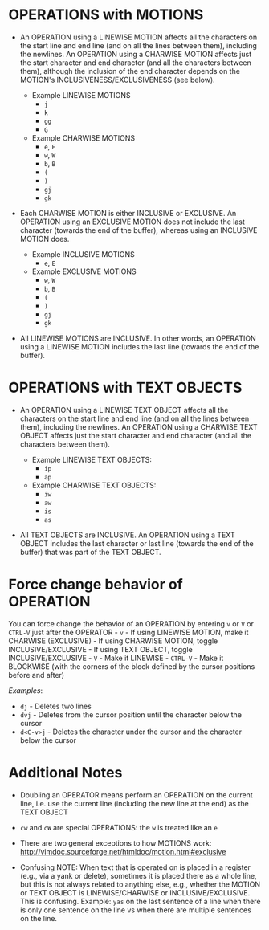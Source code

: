 # OPERATIONS with MOTIONS
- An OPERATION using a LINEWISE MOTION affects all the characters on the start line and end line (and on all the lines between them), including the newlines. An OPERATION using a CHARWISE MOTION affects just the start character and end character (and all the characters between them), although the inclusion of the end character depends on the MOTION's INCLUSIVENESS/EXCLUSIVENESS (see below).
	- Example LINEWISE MOTIONS
		- `j`
		- `k`
		- `gg`
		- `G`
	- Example CHARWISE MOTIONS
		- `e`, `E`
		- `w`, `W`
		- `b`, `B`
		- `(`
		- `)`
        - `gj`
        - `gk`

- Each CHARWISE MOTION is either INCLUSIVE or EXCLUSIVE. An OPERATION using an EXCLUSIVE MOTION does not include the last character (towards the end of the buffer), whereas using an INCLUSIVE MOTION does.
	- Example INCLUSIVE MOTIONS
		- `e`, `E`
	- Example EXCLUSIVE MOTIONS
		- `w`, `W`
		- `b`, `B`
        - `(`
        - `)`
        - `gj`
        - `gk`

- All LINEWISE MOTIONS are INCLUSIVE. In other words, an OPERATION using a LINEWISE MOTION includes the last line (towards the end of the buffer).

# OPERATIONS with TEXT OBJECTS
- An OPERATION using a LINEWISE TEXT OBJECT affects all the characters on the start line and end line (and on all the lines between them), including the newlines. An OPERATION using a CHARWISE TEXT OBJECT affects just the start character and end character (and all the characters between them).
	- Example LINEWISE TEXT OBJECTS:
		- `ip`
		- `ap`
	- Example CHARWISE TEXT OBJECTS:
		- `iw`
		- `aw`
		- `is`
		- `as`

- All TEXT OBJECTS are INCLUSIVE. An OPERATION using a TEXT OBJECT includes the last character or last line (towards the end of the buffer) that was part of the TEXT OBJECT.

# Force change behavior of OPERATION
You can force change the behavior of an OPERATION by entering `v` or `V` or `CTRL-V` just after the OPERATOR
    - `v`
        - If using LINEWISE MOTION, make it CHARWISE (EXCLUSIVE)
        - If using CHARWISE MOTION, toggle INCLUSIVE/EXCLUSIVE
        - If using TEXT OBJECT, toggle INCLUSIVE/EXCLUSIVE
    - `V`
        - Make it LINEWISE
    - `CTRL-V`
        - Make it BLOCKWISE (with the corners of the block defined by the cursor positions before and after)

*Examples*:
- `dj` - Deletes two lines
- `dvj` - Deletes from the cursor position until the character below the cursor
- `d<C-v>j` - Deletes the character under the cursor and the character below the cursor

# Additional Notes
- Doubling an OPERATOR means perform an OPERATION on the current line, i.e. use the current line (including the new line at the end) as the TEXT OBJECT

- `cw` and `cW` are special OPERATIONS: the `w` is treated like an `e`

- There are two general exceptions to how MOTIONS work: http://vimdoc.sourceforge.net/htmldoc/motion.html#exclusive

- Confusing NOTE: When text that is operated on is placed in a register (e.g., via a yank or delete), sometimes it is placed there as a whole line, but this is not always related to anything else, e.g., whether the MOTION or TEXT OBJECT is LINEWISE/CHARWISE or INCLUSIVE/EXCLUSIVE. This is confusing. Example: `yas` on the last sentence of a line when there is only one sentence on the line vs when there are multiple sentences on the line.
